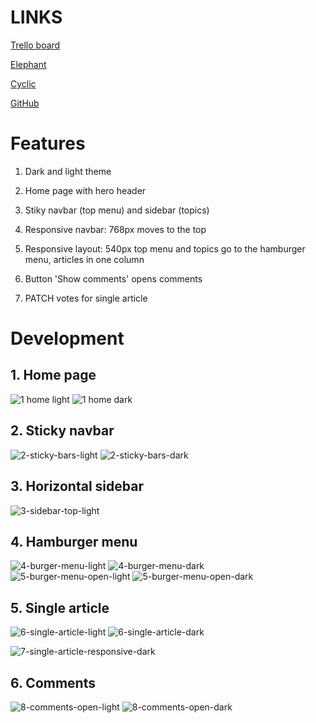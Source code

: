 # LINKS

[Trello board](https://trello.com/b/eltQSsXd)

[Elephant](postgres://cceesolo:t55oRgsK9CQZXDYjn9sbPy7m8eTlZH7T@mouse.db.elephantsql.com/cceesolo)

[Cyclic](https://be-nc-news-img.cyclic.app/api)

[GitHub](https://github.com/jackharbon/fe-nc-news-img)

# Features

1. Dark and light theme

2. Home page with hero header

3. Stiky navbar (top menu) and sidebar (topics)

4. Responsive navbar: 768px moves to the top

5. Responsive layout: 540px top menu and topics go to the hamburger menu, articles in one column

6. Button 'Show comments' opens comments

7. PATCH votes for single article

# Development

## 1. Home page

![1 home light](./screenshots/1-home-light.jpg '1 home light')
![1 home dark](./screenshots/1-home-dark.jpg '1 home dark')

## 2. Sticky navbar

![2-sticky-bars-light](./screenshots/2-sticky-bars-light.jpg '2-sticky-bars-light')
![2-sticky-bars-dark](./screenshots/2-sticky-bars-dark.jpg '2-sticky-bars-dark')

## 3. Horizontal sidebar

![3-sidebar-top-light](./screenshots/3-sidebar-top-light.jpg '3-sidebar-top-light')

## 4. Hamburger menu

![4-burger-menu-light](./screenshots/4-burger-menu-light.jpg '4-burger-menu-light')
![4-burger-menu-dark](./screenshots/4-burger-menu-dark.jpg '4-burger-menu-dark')
![5-burger-menu-open-light](./screenshots/5-burger-menu-open-light.jpg '5-burger-menu-open-light')
![5-burger-menu-open-dark](./screenshots/5-burger-menu-open-dark.jpg '5-burger-menu-open-dark')

## 5. Single article

![6-single-article-light](./screenshots/6-single-article-light.jpg '6-single-article-light')
![6-single-article-dark](./screenshots/6-single-article-dark.jpg '6-single-article-dark')

![7-single-article-responsive-dark](./screenshots/7-single-article-responsive-dark.jpg '7-single-article-responsive-dark')

## 6. Comments

![8-comments-open-light](./screenshots/8-comments-open-light.jpg '8-comments-open-light')
![8-comments-open-dark](./screenshots/8-comments-open-dark.jpg '8-comments-open-dark')
